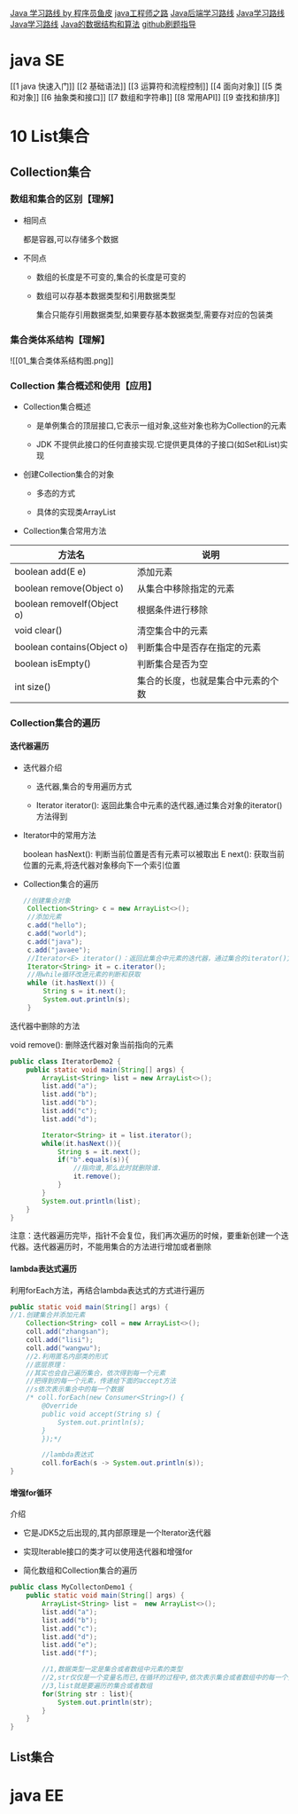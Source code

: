 [Java 学习路线 by 程序员鱼皮](https://github.com/liyupi/codefather/blob/main/%E5%AD%A6%E4%B9%A0%E8%B7%AF%E7%BA%BF/Java%E5%AD%A6%E4%B9%A0%E8%B7%AF%E7%BA%BF%20by%20%E7%A8%8B%E5%BA%8F%E5%91%98%E9%B1%BC%E7%9A%AE.md)
[java工程师之路](https://hollischuang.gitee.io/tobetopjavaer/#/menu?id=%E7%9B%AE%E5%BD%95)
[Java后端学习路线](https://zhuanlan.zhihu.com/p/652601404)
[Java学习路线](https://www.zhihu.com/tardis/bd/art/377897661?source_id=1001)
[Java学习路线](https://www.bilibili.com/read/cv27536199/?jump_opus=1)
[Java的数据结构和算法](https://blog.csdn.net/qq_43422402/article/details/136663325)
[github刷题指导](https://github.com/labuladong/fucking-algorithm)
# java SE

[[1 java 快速入门]]
[[2 基础语法]]
[[3 运算符和流程控制]]
[[4 面向对象]]
[[5 类和对象]]
[[6 抽象类和接口]]
[[7 数组和字符串]]
[[8 常用API]]
[[9 查找和排序]]

# 10 List集合

## Collection集合

### 数组和集合的区别【理解】

- 相同点
    
    都是容器,可以存储多个数据
    
- 不同点
    
    - 数组的长度是不可变的,集合的长度是可变的
        
    - 数组可以存基本数据类型和引用数据类型
        
        集合只能存引用数据类型,如果要存基本数据类型,需要存对应的包装类

### 集合类体系结构【理解】

![[01_集合类体系结构图.png]]

### Collection 集合概述和使用【应用】

- Collection集合概述
    
    - 是单例集合的顶层接口,它表示一组对象,这些对象也称为Collection的元素
        
    - JDK 不提供此接口的任何直接实现.它提供更具体的子接口(如Set和List)实现
        
- 创建Collection集合的对象
    
    - 多态的方式
        
    - 具体的实现类ArrayList
        
- Collection集合常用方法
	      
| 方法名                        | 说明                |
| -------------------------- | ----------------- |
| boolean add(E e)           | 添加元素              |
| boolean remove(Object o)   | 从集合中移除指定的元素       |
| boolean removeIf(Object o) | 根据条件进行移除          |
| void clear()               | 清空集合中的元素          |
| boolean contains(Object o) | 判断集合中是否存在指定的元素    |
| boolean isEmpty()          | 判断集合是否为空          |
| int size()                 | 集合的长度，也就是集合中元素的个数 |
### Collection集合的遍历

#### 迭代器遍历

- 迭代器介绍
    
    - 迭代器,集合的专用遍历方式
        
    - Iterator<E> iterator(): 返回此集合中元素的迭代器,通过集合对象的iterator()方法得到
        
- Iterator中的常用方法
    
    boolean hasNext(): 判断当前位置是否有元素可以被取出 E next(): 获取当前位置的元素,将迭代器对象移向下一个索引位置
    
- Collection集合的遍历
	``` java
	//创建集合对象
	 Collection<String> c = new ArrayList<>();
	 //添加元素
	 c.add("hello");
	 c.add("world");
	 c.add("java");
	 c.add("javaee");
	 //Iterator<E> iterator()：返回此集合中元素的迭代器，通过集合的iterator()方法得到
	 Iterator<String> it = c.iterator();
	 //用while循环改进元素的判断和获取
	 while (it.hasNext()) {
	     String s = it.next();
	     System.out.println(s);
	 }
	```

迭代器中删除的方法

void remove(): 删除迭代器对象当前指向的元素

```java
public class IteratorDemo2 {
    public static void main(String[] args) {
        ArrayList<String> list = new ArrayList<>();
        list.add("a");
        list.add("b");
        list.add("b");
        list.add("c");
        list.add("d");

        Iterator<String> it = list.iterator();
        while(it.hasNext()){
            String s = it.next();
            if("b".equals(s)){
                //指向谁,那么此时就删除谁.
                it.remove();
            }
        }
        System.out.println(list);
    }
}
```

注意：迭代器遍历完毕，指针不会复位，我们再次遍历的时候，要重新创建一个迭代器。迭代器遍历时，不能用集合的方法进行增加或者删除

#### lambda表达式遍历

利用forEach方法，再结合lambda表达式的方式进行遍历

```java
public static void main(String[] args) {
//1.创建集合并添加元素
    Collection<String> coll = new ArrayList<>();
    coll.add("zhangsan");
    coll.add("lisi");
    coll.add("wangwu");
    //2.利用匿名内部类的形式
    //底层原理：
    //其实也会自己遍历集合，依次得到每一个元素
    //把得到的每一个元素，传递给下面的accept方法
    //s依次表示集合中的每一个数据
    /* coll.forEach(new Consumer<String>() {
        @Override
        public void accept(String s) {
            System.out.println(s);
        }
        });*/

        //lambda表达式
        coll.forEach(s -> System.out.println(s));
}
```

#### 增强for循环

介绍

- 它是JDK5之后出现的,其内部原理是一个Iterator迭代器
    
- 实现Iterable接口的类才可以使用迭代器和增强for
    
- 简化数组和Collection集合的遍历

```java
public class MyCollectonDemo1 {
    public static void main(String[] args) {
        ArrayList<String> list =  new ArrayList<>();
        list.add("a");
        list.add("b");
        list.add("c");
        list.add("d");
        list.add("e");
        list.add("f");

        //1,数据类型一定是集合或者数组中元素的类型
        //2,str仅仅是一个变量名而已,在循环的过程中,依次表示集合或者数组中的每一个元素
        //3,list就是要遍历的集合或者数组
        for(String str : list){
            System.out.println(str);
        }
    }
}
```

## List集合

# java EE










